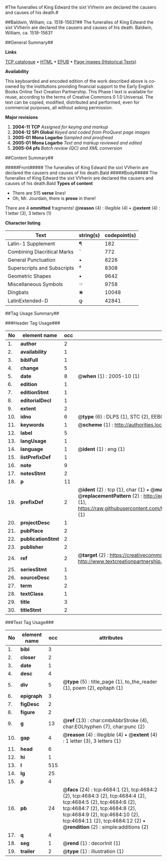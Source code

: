 #The funeralles of King Edward the sixt VVherin are declared the causers and causes of his death.#

##Baldwin, William, ca. 1518-1563?##
The funeralles of King Edward the sixt VVherin are declared the causers and causes of his death.
Baldwin, William, ca. 1518-1563?

##General Summary##

**Links**

[TCP catalogue](http://www.ota.ox.ac.uk/tcp/)  • 
[HTML](http://tei.it.ox.ac.uk/tcp/Texts-HTML/free/A02/A02298.html)  • 
[EPUB](http://tei.it.ox.ac.uk/tcp/Texts-EPUB/free/A02/A02298.epub) • 
[Page images (Historical Texts)](https://data.historicaltexts.jisc.ac.uk/view?pubId=eebo-99840208e&pageId=eebo-99840208e-4684-1)

**Availability**

This keyboarded and encoded edition of the
	       work described above is co-owned by the institutions
	       providing financial support to the Early English Books
	       Online Text Creation Partnership. This Phase I text is
	       available for reuse, according to the terms of Creative
	       Commons 0 1.0 Universal. The text can be copied,
	       modified, distributed and performed, even for
	       commercial purposes, all without asking permission.

**Major revisions**

1. __2004-11__ __TCP__ *Assigned for keying and markup*
1. __2004-12__ __SPi Global__ *Keyed and coded from ProQuest page images*
1. __2005-01__ __Mona Logarbo__ *Sampled and proofread*
1. __2005-01__ __Mona Logarbo__ *Text and markup reviewed and edited*
1. __2005-04__ __pfs__ *Batch review (QC) and XML conversion*

##Content Summary##

#####Front#####
The funeralles of King Edward the sixt VVherin are declared the causers and causes of his death.Bald
#####Body#####
The funeralles of King Edward the sixt VVherin are declared the causers and causes of his death.Bald
**Types of content**

  * There are 515 **verse** lines!
  * Oh, Mr. Jourdain, there is **prose** in there!

There are 4 **ommitted** fragments! 
 @__reason__ (4) : illegible (4)  •  @__extent__ (4) : 1 letter (3), 3 letters (1)

**Character listing**


|Text|string(s)|codepoint(s)|
|---|---|---|
|Latin-1 Supplement|¶|182|
|Combining             Diacritical Marks|̄|772|
|General Punctuation|•|8226|
|Superscripts             and Subscripts|⁴|8308|
|Geometric Shapes|▪|9642|
|Miscellaneous Symbols|☞|9758|
|Dingbats|❀|10048|
|LatinExtended-D|ꝙ|42841|

##Tag Usage Summary##

###Header Tag Usage###

|No|element name|occ|attributes|
|---|---|---|---|
|1.|__author__|2||
|2.|__availability__|1||
|3.|__biblFull__|1||
|4.|__change__|5||
|5.|__date__|8| @__when__ (1) : 2005-10 (1)|
|6.|__edition__|1||
|7.|__editionStmt__|1||
|8.|__editorialDecl__|1||
|9.|__extent__|2||
|10.|__idno__|6| @__type__ (6) : DLPS (1), STC (2), EEBO-CITATION (1), PROQUEST (1), VID (1)|
|11.|__keywords__|1| @__scheme__ (1) : http://authorities.loc.gov/ (1)|
|12.|__label__|5||
|13.|__langUsage__|1||
|14.|__language__|1| @__ident__ (1) : eng (1)|
|15.|__listPrefixDef__|1||
|16.|__note__|9||
|17.|__notesStmt__|2||
|18.|__p__|11||
|19.|__prefixDef__|2| @__ident__ (2) : tcp (1), char (1)  •  @__matchPattern__ (2) : ([0-9\-]+):([0-9IVX]+) (1), (.+) (1)  •  @__replacementPattern__ (2) : http://eebo.chadwyck.com/downloadtiff?vid=$1&page=$2 (1), https://raw.githubusercontent.com/textcreationpartnership/Texts/master/tcpchars.xml#$1 (1)|
|20.|__projectDesc__|1||
|21.|__pubPlace__|2||
|22.|__publicationStmt__|2||
|23.|__publisher__|2||
|24.|__ref__|2| @__target__ (2) : https://creativecommons.org/publicdomain/zero/1.0/ (1), http://www.textcreationpartnership.org/docs/. (1)|
|25.|__seriesStmt__|1||
|26.|__sourceDesc__|1||
|27.|__term__|2||
|28.|__textClass__|1||
|29.|__title__|3||
|30.|__titleStmt__|2||


###Text Tag Usage###

|No|element name|occ|attributes|
|---|---|---|---|
|1.|__bibl__|3||
|2.|__closer__|2||
|3.|__date__|1||
|4.|__desc__|4||
|5.|__div__|5| @__type__ (5) : title_page (1), to_the_reader (1), poem (2), epitaph (1)|
|6.|__epigraph__|3||
|7.|__figDesc__|2||
|8.|__figure__|2||
|9.|__g__|13| @__ref__ (13) : char:cmbAbbrStroke (4), char:EOLhyphen (7), char:punc (2)|
|10.|__gap__|4| @__reason__ (4) : illegible (4)  •  @__extent__ (4) : 1 letter (3), 3 letters (1)|
|11.|__head__|6||
|12.|__hi__|1||
|13.|__l__|515||
|14.|__lg__|25||
|15.|__p__|4||
|16.|__pb__|24| @__facs__ (24) : tcp:4684:1 (2), tcp:4684:2 (2), tcp:4684:3 (2), tcp:4684:4 (2), tcp:4684:5 (2), tcp:4684:6 (2), tcp:4684:7 (2), tcp:4684:8 (2), tcp:4684:9 (2), tcp:4684:10 (2), tcp:4684:11 (2), tcp:4684:12 (2)  •  @__rendition__ (2) : simple:additions (2)|
|17.|__q__|4||
|18.|__seg__|1| @__rend__ (1) : decorInit (1)|
|19.|__trailer__|2| @__type__ (1) : illustration (1)|
